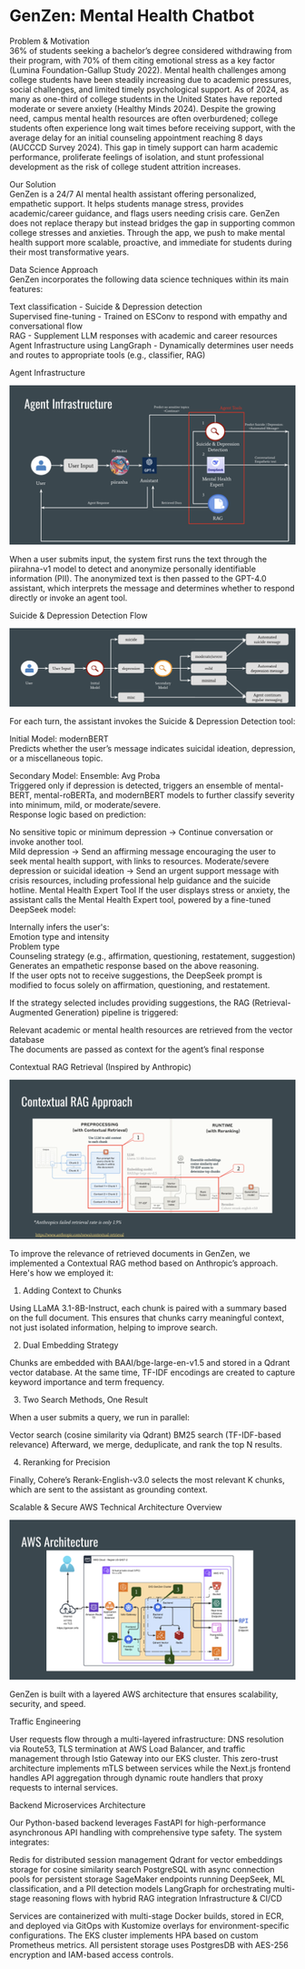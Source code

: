 # GenZen: Mental Health Chatbot

Problem & Motivation     
36% of students seeking a bachelor’s degree considered withdrawing from their program, with 70% of them citing emotional stress as a key factor (Lumina Foundation-Gallup Study 2022). Mental health challenges among college students have been steadily increasing due to academic pressures, social challenges, and limited timely psychological support. As of 2024, as many as one-third of college students in the United States have reported moderate or severe anxiety (Healthy Minds 2024). Despite the growing need, campus mental health resources are often overburdened; college students often experience long wait times before receiving support, with the average delay for an initial counseling appointment reaching 8 days (AUCCCD Survey 2024). This gap in timely support can harm academic performance, proliferate feelings of isolation, and stunt professional development as the risk of college student attrition increases.

Our Solution  
GenZen is a 24/7 AI mental health assistant offering personalized, empathetic support. It helps students manage stress, provides academic/career guidance, and flags users needing crisis care. GenZen does not replace therapy but instead bridges the gap in supporting common college stresses and anxieties. Through the app, we push to make mental health support more scalable, proactive, and immediate for students during their most transformative years. 

Data Science Approach  
GenZen incorporates the following data science techniques within its main features: 

Text classification - Suicide & Depression detection   
Supervised fine-tuning - Trained on ESConv to respond with empathy and conversational flow   
RAG - Supplement LLM responses with academic and career resources   
Agent Infrastructure using LangGraph - Dynamically determines user needs and routes to appropriate tools (e.g., classifier, RAG)   

Agent Infrastructure    
   
![Agent_Infrastructure](pictures/Agent_Infrastructure_2.png)   

    
When a user submits input, the system first runs the text through the piirahna-v1 model to detect and anonymize personally identifiable information (PII). The anonymized text is then passed to the GPT-4.0 assistant, which interprets the message and determines whether to respond directly or invoke an agent tool. 

Suicide & Depression Detection Flow  
   
![Classification](pictures/Classification.png)    
      
For each turn, the assistant invokes the Suicide & Depression Detection tool: 

Initial Model: modernBERT  
Predicts whether the user’s message indicates suicidal ideation, depression, or a miscellaneous topic.  

 
Secondary Model: Ensemble: Avg Proba  
Triggered only if depression is detected, triggers an ensemble of mental-BERT, mental-roBERTa, and modernBERT models to further classify severity into minimum, mild, or moderate/severe.  
Response logic based on prediction:  

No sensitive topic or minimum depression → Continue conversation or invoke another tool.  
Mild depression → Send an affirming message encouraging the user to seek mental health support, with links to resources. 
Moderate/severe depression or suicidal ideation → Send an urgent support message with crisis resources, including professional help guidance and the suicide hotline. 
Mental Health Expert Tool
If the user displays stress or anxiety, the assistant calls the Mental Health Expert tool, powered by a fine-tuned DeepSeek model: 

Internally infers the user's:  
Emotion type and intensity  
Problem type  
Counseling strategy (e.g., affirmation, questioning, restatement, suggestion)  
Generates an empathetic response based on the above reasoning.  
If the user opts not to receive suggestions, the DeepSeek prompt is modified to focus solely on affirmation, questioning, and restatement.  

If the strategy selected includes providing suggestions, the RAG (Retrieval-Augmented Generation) pipeline is triggered:  

Relevant academic or mental health resources are retrieved from the vector database  
The documents are passed as context for the agent’s final response     
      
Contextual RAG Retrieval (Inspired by Anthropic)   

![RAG](pictures/RAG.png)  


To improve the relevance of retrieved documents in GenZen, we implemented a Contextual RAG method based on Anthropic’s approach. Here's how we employed it:  
 
1. Adding Context to Chunks 

Using LLaMA 3.1-8B-Instruct, each chunk is paired with a summary based on the full document. This ensures that chunks carry meaningful context, not just isolated information, helping to improve search. 

2. Dual Embedding Strategy 

Chunks are embedded with BAAI/bge-large-en-v1.5 and stored in a Qdrant vector database. At the same time, TF-IDF encodings are created to capture keyword importance and term frequency. 

3. Two Search Methods, One Result 

When a user submits a query, we run in parallel: 

Vector search (cosine similarity via Qdrant) 
BM25 search (TF-IDF-based relevance) 
Afterward, we merge, deduplicate, and rank the top N results. 
 
4. Reranking for Precision 
 
Finally, Cohere’s Rerank-English-v3.0 selects the most relevant K chunks, which are sent to the assistant as grounding context. 

 

Scalable & Secure AWS Technical Architecture Overview    

![AWS](pictures/AWS.png)    
   
GenZen is built with a layered AWS architecture that ensures scalability, security, and speed.    
   
Traffic Engineering    
   
User requests flow through a multi-layered infrastructure: DNS resolution via Route53, TLS termination at AWS Load Balancer, and traffic management through Istio Gateway into our EKS cluster. This zero-trust architecture implements mTLS between services while the Next.js frontend handles API aggregation through dynamic route handlers that proxy requests to internal services. 

Backend Microservices Architecture 
 
Our Python-based backend leverages FastAPI for high-performance asynchronous API handling with comprehensive type safety. The system integrates: 

Redis for distributed session management 
Qdrant for vector embeddings storage for cosine similarity search 
PostgreSQL with async connection pools for persistent storage 
SageMaker endpoints running DeepSeek, ML classification, and a PII detection models 
LangGraph for orchestrating multi-stage reasoning flows with hybrid RAG integration 
Infrastructure & CI/CD 
 
Services are containerized with multi-stage Docker builds, stored in ECR, and deployed via GitOps with Kustomize overlays for environment-specific configurations. The EKS cluster implements HPA based on custom Prometheus metrics. All persistent storage uses PostgresDB with AES-256 encryption and IAM-based access controls. 
